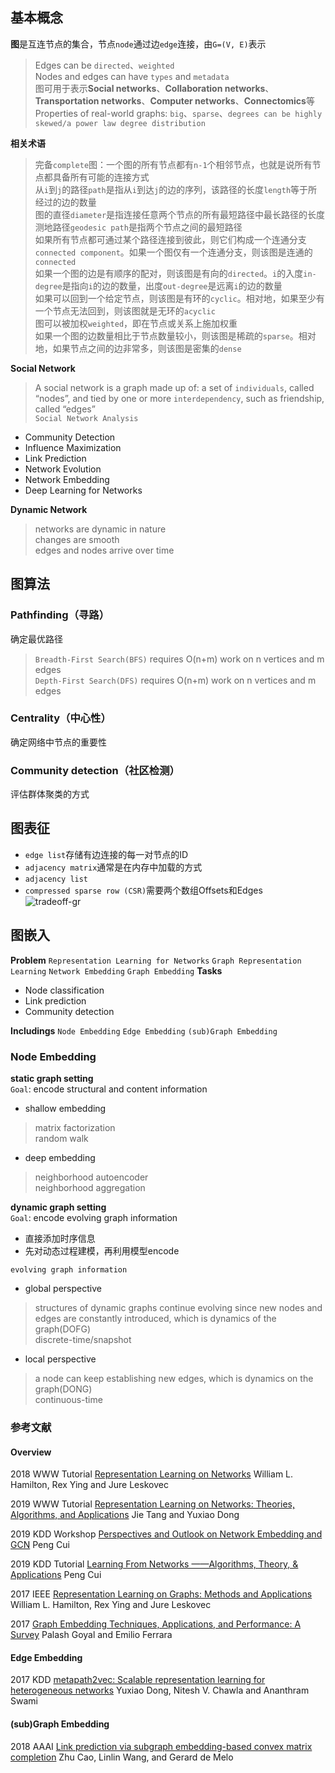 ## 基本概念
**图**是互连节点的集合，节点`node`通过边`edge`连接，由`G=(V, E)`表示  
> Edges can be `directed`、`weighted`  
> Nodes and edges can have `types` and `metadata`  
> 图可用于表示**Social networks**、**Collaboration networks**、**Transportation networks**、**Computer networks**、**Connectomics**等  
> Properties of real-world graphs: `big`、`sparse`、`degrees can be highly skewed/a power law degree distribution`

**相关术语**  
> 完备`complete`图：一个图的所有节点都有`n-1`个相邻节点，也就是说所有节点都具备所有可能的连接方式  
> 从`i`到`j`的路径`path`是指从`i`到达`j`的边的序列，该路径的长度`length`等于所经过的边的数量  
> 图的直径`diameter`是指连接任意两个节点的所有最短路径中最长路径的长度
> 测地路径`geodesic path`是指两个节点之间的最短路径  
> 如果所有节点都可通过某个路径连接到彼此，则它们构成一个连通分支`connected component`。如果一个图仅有一个连通分支，则该图是连通的`connected`  
> 如果一个图的边是有顺序的配对，则该图是有向的`directed`。`i`的入度`in-degree`是指向`i`的边的数量，出度`out-degree`是远离`i`的边的数量  
> 如果可以回到一个给定节点，则该图是有环的`cyclic`。相对地，如果至少有一个节点无法回到，则该图就是无环的`acyclic`  
> 图可以被加权`weighted`，即在节点或关系上施加权重  
> 如果一个图的边数量相比于节点数量较小，则该图是稀疏的`sparse`。相对地，如果节点之间的边非常多，则该图是密集的`dense`

**Social Network**  
> A social network is a graph made up of: a set of `individuals`, called “nodes”, and tied by one or more `interdependency`, such as friendship, called “edges”  
`Social Network Analysis`
- Community Detection
- Influence Maximization
- Link Prediction
- Network Evolution
- Network Embedding
- Deep Learning for Networks

**Dynamic Network**  
> networks are dynamic in nature  
> changes are smooth  
> edges and nodes arrive over time



## 图算法
### Pathfinding（寻路）
确定最优路径  
> `Breadth-First Search(BFS)` requires O(n+m) work on n vertices and m edges  
> `Depth-First Search(DFS)` requires O(n+m) work on n vertices and m edges

### Centrality（中心性）
确定网络中节点的重要性

### Community detection（社区检测）
评估群体聚类的方式

## 图表征
- `edge list`存储有边连接的每一对节点的ID
- `adjacency matrix`通常是在内存中加载的方式
- `adjacency list`
- `compressed sparse row (CSR)`需要两个数组Offsets和Edges  
![tradeoff-gr](https://github.com/Qingfeng-Yao/Graph/blob/master/images/tradeoff-gr.png)

## 图嵌入
**Problem** `Representation Learning for Networks` `Graph Representation Learning` `Network Embedding` `Graph Embedding`
**Tasks**  
- Node classification
- Link prediction
- Community detection  

**Includings** `Node Embedding` `Edge Embedding` `(sub)Graph Embedding`

### Node Embedding
**static graph setting**  
`Goal`: encode structural and content information  
- shallow embedding
> matrix factorization  
> random walk
- deep embedding
> neighborhood autoencoder  
> neighborhood aggregation 

**dynamic graph setting**  
`Goal`: encode evolving graph information  
- 直接添加时序信息  
- 先对动态过程建模，再利用模型encode

`evolving graph information`  
- global perspective  
> structures of dynamic graphs continue evolving since new nodes and edges are constantly introduced, which is dynamics of the graph(DOFG)  
> discrete-time/snapshot 
- local perspective  
> a node can keep establishing new edges, which is dynamics on the graph(DONG)  
> continuous-time

### 参考文献
#### Overview
2018 WWW Tutorial [Representation Learning on Networks](http://snap.stanford.edu/proj/embeddings-www/) William L. Hamilton, Rex Ying and Jure Leskovec

2019 WWW Tutorial [Representation Learning on Networks: Theories, Algorithms, and Applications](https://www.aminer.cn/nrl_www2019) Jie Tang and Yuxiao Dong

2019 KDD Workshop [Perspectives and Outlook on Network Embedding and GCN](http://pengcui.thumedialab.com/papers/Perspectives%20on%20NE%20and%20GCN_Peng.pdf) Peng Cui 

2019 KDD Tutorial [Learning From Networks ——Algorithms, Theory, & Applications](http://pengcui.thumedialab.com/papers/KDD19%20Tutorial%20on%20NE_Peng.pdf) Peng Cui

2017 IEEE [Representation Learning on Graphs: Methods and Applications](https://arxiv.org/pdf/1709.05584.pdf) William L. Hamilton, Rex Ying and Jure Leskovec

2017 [Graph Embedding Techniques, Applications, and Performance: A Survey](https://arxiv.org/pdf/1705.02801.pdf) Palash Goyal and Emilio Ferrara

#### Edge Embedding
2017 KDD [metapath2vec: Scalable representation learning for heterogeneous networks](https://ericdongyx.github.io/papers/KDD17-dong-chawla-swami-metapath2vec.pdf) Yuxiao Dong, Nitesh V. Chawla and Ananthram Swami

#### (sub)Graph Embedding
2018 AAAI [Link prediction via subgraph embedding-based convex matrix completion](http://iiis.tsinghua.edu.cn/~weblt/papers/link-prediction-subgraphembeddings.pdf) Zhu Cao, Linlin Wang, and Gerard de Melo







